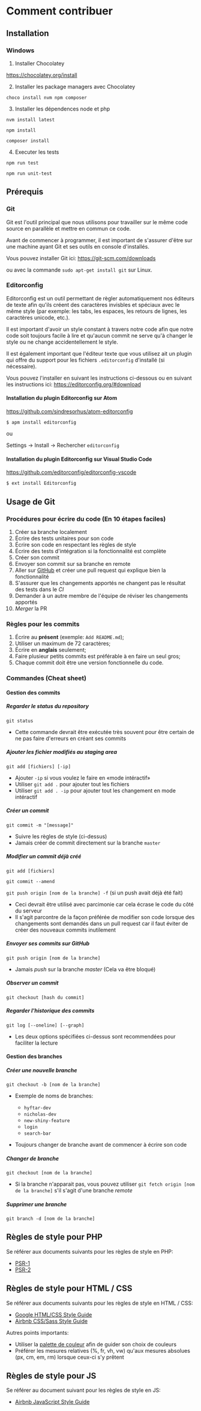 # Comment contribuer

## Installation

### Windows

1. Installer Chocolatey

https://chocolatey.org/install

2. Installer les package managers avec Chocolatey

`choco install nvm npm composer`

3. Installer les dépendences node et php

`nvm install latest`

`npm install`

`composer install`

4. Executer les tests

`npm run test`

`npm run unit-test`

## Prérequis

### Git

Git est l'outil principal que nous utilisons pour travailler sur le
même code source en parallèle et mettre en commun ce code.

Avant de commencer à programmer, il est important de s'assurer d'être
sur une machine ayant Git et ses outils en console d'installés.

Vous pouvez installer Git ici: https://git-scm.com/downloads

ou avec la commande `sudo apt-get install git` sur Linux.

### Editorconfig

Editorconfig est un outil permettant de règler automatiquement nos éditeurs
de texte afin qu'ils créent des caractères invisbles et spéciaux avec le
même style (par exemple: les tabs, les espaces, les retours de lignes,
les caractères unicode, etc.).

Il est important d'avoir un style constant à travers notre code afin
que notre code soit toujours facile à lire et qu'aucun commit ne serve
qu'à changer le style ou ne change accidentellement le style.

Il est également important que l'éditeur texte que vous utilisez
ait un plugin qui offre du support pour les fichiers `.editorconfig`
d'installé (si nécessaire).

Vous pouvez l'installer en suivant les instructions ci-dessous ou en
suivant les instructions ici: https://editorconfig.org/#download

#### Installation du plugin Editorconfig sur Atom

https://github.com/sindresorhus/atom-editorconfig

`$ apm install editorconfig`

ou

Settings -> Install -> Rechercher `editorconfig`

#### Installation du plugin Editorconfig sur Visual Studio Code

https://github.com/editorconfig/editorconfig-vscode

`$ ext install Editorconfig`


## Usage de Git

### Procédures pour écrire du code (En 10 étapes faciles)

1. Créer sa branche localement
2. Écrire des tests unitaires pour son code
3. Écrire son code en respectant les règles de style
4. Écrire des tests d'intégration si la fonctionnalité est complète
5. Créer son commit
6. Envoyer son commit sur sa branche en remote
7. Aller sur [GitHub](https://github.com/Hyftar/CircuitVoyages) et
   créer une pull request qui explique bien la fonctionnalité
8. S'assurer que les changements apportés ne changent pas le résultat
   des tests dans le *CI*
9. Demander à un autre membre de l'équipe de réviser les changements
   apportés
10. *Merger* la PR

### Règles pour les commits

1. Écrire au **présent** (exemple: `Add README.md`);
2. Utiliser un maximum de 72 caractères;
3. Écrire en **anglais** seulement;
4. Faire plusieur petits commits est préférable à en faire un seul gros;
5. Chaque commit doit être une version fonctionnelle du code.

### Commandes (Cheat sheet)

#### Gestion des commits

##### Regarder le status du repository

`git status`

- Cette commande devrait être exécutée très souvent pour être
  certain de ne pas faire d'erreurs en créant ses commits

##### Ajouter les fichier modifiés au *staging area*

`git add [fichiers] [-ip]`

- Ajouter `-ip` si vous voulez le faire en «mode intéractif»
- Utiliser `git add .` pour ajouter tout les fichiers
- Utiliser `git add . -ip` pour ajouter tout les changement en mode
  intéractif

##### Créer un commit

`git commit -m "[message]"`

- Suivre les règles de style (ci-dessus)
- Jamais créer de commit directement sur la branche `master`

##### Modifier un commit déjà créé

`git add [fichiers]`

`git commit --amend`

`git push origin [nom de la branche] -f` (si un push avait déjà été fait)

- Ceci devrait être utilisé avec parcimonie car cela écrase le code du
  côté du serveur
- Il s'agit parcontre de la façon préférée de modifier son code lorsque des
  changements sont demandés dans un pull request car il faut éviter de créer
  des nouveaux commits inutilement

##### Envoyer ses commits sur *GitHub*

`git push origin [nom de la branche]`

- Jamais *push* sur la branche *master* (Cela va être bloqué)

##### Observer un commit

`git checkout [hash du commit]`

##### Regarder l'historique des commits

`git log [--oneline] [--graph]`

- Les deux options spécifiées ci-dessus sont recommendées pour faciliter la
lecture

#### Gestion des branches

##### Créer une nouvelle branche

`git checkout -b [nom de la branche]`

- Exemple de noms de branches:
  - `hyftar-dev`
  - `nicholas-dev`
  - `new-shiny-feature`
  - `login`
  - `search-bar`

- Toujours changer de branche avant de commencer à écrire son code

##### Changer de branche

`git checkout [nom de la branche]`

- Si la branche n'apparait pas, vous pouvez utiliser
`git fetch origin [nom de la branche]` s'il s'agit d'une branche *remote*

##### Supprimer une branche

`git branch -d [nom de la branche]`

## Règles de style pour PHP

Se référer aux documents suivants pour les règles de style en PHP:

- [PSR-1](https://github.com/php-fig/fig-standards/blob/master/accepted/PSR-1-basic-coding-standard.md)
- [PSR-2](https://github.com/php-fig/fig-standards/blob/master/accepted/PSR-2-coding-style-guide.md)

## Règles de style pour HTML / CSS

Se référer aux documents suivants pour les règles de style en HTML / CSS:

- [Google HTML/CSS Style Guide](https://google.github.io/styleguide/htmlcssguide.html)
- [Airbnb CSS/Sass Style Guide](https://github.com/airbnb/css/blob/master/README.md)

Autres points importants:

- Utiliser la [palette de couleur](https://slack-files.com/TNLKMV8CB-FPTSZ9Y72-7cf1fd835d)
  afin de guider son choix de couleurs
- Préférer les mesures relatives (%, fr, vh, vw) qu'aux mesures absolues
  (px, cm, em, rm) lorsque ceux-ci s'y prêtent

## Règles de style pour JS

Se référer au document suivant pour les règles de style en JS:

- [Airbnb JavaScript Style Guide](https://github.com/airbnb/javascript/blob/master/README.md)
